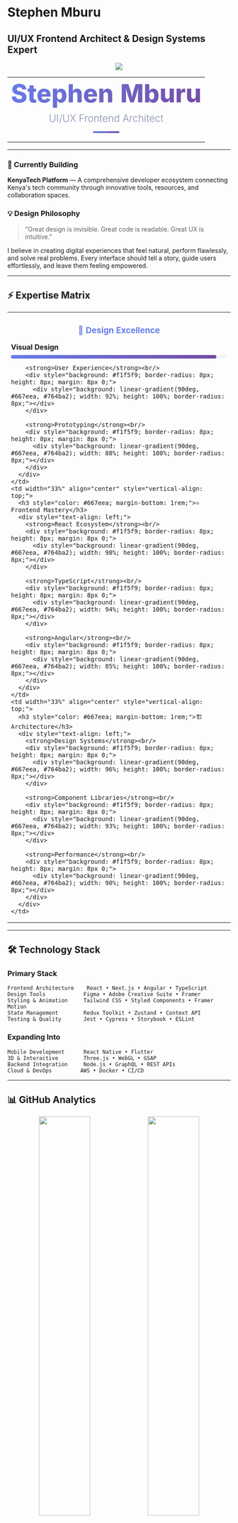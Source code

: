 # Stephen Mburu
## UI/UX Frontend Architect & Design Systems Expert

<div align="center">
  <img src="https://capsule-render.vercel.app/api?type=waving&color=gradient&customColorList=12,8,4&height=200&section=header&text=&fontSize=0&animation=fadeIn"/>
</div>

<table align="center" cellpadding="0" cellspacing="0" border="0" style="background: transparent;">
  <tr>
    <td align="center" style="background: transparent; border: none;">
      <h1 style="font-size: 3.5rem; margin: 0; background: linear-gradient(135deg, #667eea 0%, #764ba2 100%); -webkit-background-clip: text; -webkit-text-fill-color: transparent; font-weight: 800;">
        Stephen Mburu
      </h1>
      <p style="font-size: 1.4rem; color: #8892b0; margin: 0.5rem 0; font-weight: 300;">
        UI/UX Frontend Architect
      </p>
      <div style="width: 60px; height: 4px; background: linear-gradient(90deg, #667eea, #764ba2); margin: 1rem auto; border-radius: 2px;"></div>
    </td>
  </tr>
</table>

---

### 🎯 Currently Building

**KenyaTech Platform** — A comprehensive developer ecosystem connecting Kenya's tech community through innovative tools, resources, and collaboration spaces.

### 💡 Design Philosophy

> "Great design is invisible. Great code is readable. Great UX is intuitive."

I believe in creating digital experiences that feel natural, perform flawlessly, and solve real problems. Every interface should tell a story, guide users effortlessly, and leave them feeling empowered.

---

## ⚡ Expertise Matrix

<table width="100%" cellpadding="15" cellspacing="0">
  <tr>
    <td width="33%" align="center" style="vertical-align: top;">
      <h3 style="color: #667eea; margin-bottom: 1rem;">🎨 Design Excellence</h3>
      <div style="text-align: left;">
        <strong>Visual Design</strong><br/>
        <div style="background: #f1f5f9; border-radius: 8px; height: 8px; margin: 8px 0;">
          <div style="background: linear-gradient(90deg, #667eea, #764ba2); width: 95%; height: 100%; border-radius: 8px;"></div>
        </div>
        
        <strong>User Experience</strong><br/>
        <div style="background: #f1f5f9; border-radius: 8px; height: 8px; margin: 8px 0;">
          <div style="background: linear-gradient(90deg, #667eea, #764ba2); width: 92%; height: 100%; border-radius: 8px;"></div>
        </div>
        
        <strong>Prototyping</strong><br/>
        <div style="background: #f1f5f9; border-radius: 8px; height: 8px; margin: 8px 0;">
          <div style="background: linear-gradient(90deg, #667eea, #764ba2); width: 88%; height: 100%; border-radius: 8px;"></div>
        </div>
      </div>
    </td>
    <td width="33%" align="center" style="vertical-align: top;">
      <h3 style="color: #667eea; margin-bottom: 1rem;">⚛️ Frontend Mastery</h3>
      <div style="text-align: left;">
        <strong>React Ecosystem</strong><br/>
        <div style="background: #f1f5f9; border-radius: 8px; height: 8px; margin: 8px 0;">
          <div style="background: linear-gradient(90deg, #667eea, #764ba2); width: 98%; height: 100%; border-radius: 8px;"></div>
        </div>
        
        <strong>TypeScript</strong><br/>
        <div style="background: #f1f5f9; border-radius: 8px; height: 8px; margin: 8px 0;">
          <div style="background: linear-gradient(90deg, #667eea, #764ba2); width: 94%; height: 100%; border-radius: 8px;"></div>
        </div>
        
        <strong>Angular</strong><br/>
        <div style="background: #f1f5f9; border-radius: 8px; height: 8px; margin: 8px 0;">
          <div style="background: linear-gradient(90deg, #667eea, #764ba2); width: 85%; height: 100%; border-radius: 8px;"></div>
        </div>
      </div>
    </td>
    <td width="33%" align="center" style="vertical-align: top;">
      <h3 style="color: #667eea; margin-bottom: 1rem;">🏗️ Architecture</h3>
      <div style="text-align: left;">
        <strong>Design Systems</strong><br/>
        <div style="background: #f1f5f9; border-radius: 8px; height: 8px; margin: 8px 0;">
          <div style="background: linear-gradient(90deg, #667eea, #764ba2); width: 96%; height: 100%; border-radius: 8px;"></div>
        </div>
        
        <strong>Component Libraries</strong><br/>
        <div style="background: #f1f5f9; border-radius: 8px; height: 8px; margin: 8px 0;">
          <div style="background: linear-gradient(90deg, #667eea, #764ba2); width: 93%; height: 100%; border-radius: 8px;"></div>
        </div>
        
        <strong>Performance</strong><br/>
        <div style="background: #f1f5f9; border-radius: 8px; height: 8px; margin: 8px 0;">
          <div style="background: linear-gradient(90deg, #667eea, #764ba2); width: 90%; height: 100%; border-radius: 8px;"></div>
        </div>
      </div>
    </td>
  </tr>
</table>

---

## 🛠️ Technology Stack

### Primary Stack
```
Frontend Architecture    React • Next.js • Angular • TypeScript
Design Tools            Figma • Adobe Creative Suite • Framer
Styling & Animation     Tailwind CSS • Styled Components • Framer Motion
State Management        Redux Toolkit • Zustand • Context API
Testing & Quality       Jest • Cypress • Storybook • ESLint
```

### Expanding Into
```
Mobile Development      React Native • Flutter
3D & Interactive        Three.js • WebGL • GSAP
Backend Integration     Node.js • GraphQL • REST APIs
Cloud & DevOps         AWS • Docker • CI/CD
```

---

## 📊 GitHub Analytics

<div align="center">
  <img src="https://github-readme-stats.vercel.app/api?username=mac254&show_icons=true&theme=transparent&hide_border=true&title_color=667eea&text_color=8892b0&icon_color=667eea" width="48%" />
  <img src="https://github-readme-stats.vercel.app/api/top-langs/?username=mac254&layout=compact&theme=transparent&hide_border=true&title_color=667eea&text_color=8892b0" width="48%" />
</div>

<div align="center" style="margin-top: 2rem;">
  <img src="https://github-readme-streak-stats.herokuapp.com/?user=mac254&theme=transparent&hide_border=true&stroke=667eea&ring=667eea&fire=764ba2&currStreakLabel=8892b0" width="60%" />
</div>

---

## 🎯 Featured Projects

<table width="100%" cellpadding="20" cellspacing="0">
  <tr>
    <td width="50%" style="vertical-align: top;">
      <h3 style="color: #667eea; margin-bottom: 1rem;">🌍 KenyaTech Platform</h3>
      <p style="color: #8892b0; line-height: 1.6; margin-bottom: 1rem;">
        A comprehensive developer ecosystem connecting Kenya's tech community. Features job boards, project collaboration, skill sharing, and mentorship programs.
      </p>
      <div style="display: flex; gap: 0.5rem; flex-wrap: wrap;">
        <span style="background: #667eea; color: white; padding: 0.25rem 0.75rem; border-radius: 12px; font-size: 0.75rem;">React</span>
        <span style="background: #667eea; color: white; padding: 0.25rem 0.75rem; border-radius: 12px; font-size: 0.75rem;">TypeScript</span>
        <span style="background: #667eea; color: white; padding: 0.25rem 0.75rem; border-radius: 12px; font-size: 0.75rem;">Next.js</span>
        <span style="background: #667eea; color: white; padding: 0.25rem 0.75rem; border-radius: 12px; font-size: 0.75rem;">Tailwind</span>
      </div>
    </td>
    <td width="50%" style="vertical-align: top;">
      <h3 style="color: #667eea; margin-bottom: 1rem;">🎨 Design System Library</h3>
      <p style="color: #8892b0; line-height: 1.6; margin-bottom: 1rem;">
        A comprehensive component library and design system built for scalability. Includes 50+ components, design tokens, and extensive documentation.
      </p>
      <div style="display: flex; gap: 0.5rem; flex-wrap: wrap;">
        <span style="background: #764ba2; color: white; padding: 0.25rem 0.75rem; border-radius: 12px; font-size: 0.75rem;">Storybook</span>
        <span style="background: #764ba2; color: white; padding: 0.25rem 0.75rem; border-radius: 12px; font-size: 0.75rem;">React</span>
        <span style="background: #764ba2; color: white; padding: 0.25rem 0.75rem; border-radius: 12px; font-size: 0.75rem;">SCSS</span>
        <span style="background: #764ba2; color: white; padding: 0.25rem 0.75rem; border-radius: 12px; font-size: 0.75rem;">Figma</span>
      </div>
    </td>
  </tr>
</table>

---

## 🌱 Current Learning Journey

<div align="center">
  <table width="80%" cellpadding="15" cellspacing="0">
    <tr>
      <td width="33%" align="center" style="border-right: 1px solid #e2e8f0;">
        <h4 style="color: #667eea; margin-bottom: 0.5rem;">React Native</h4>
        <div style="background: #f1f5f9; border-radius: 8px; height: 8px; margin: 8px auto; width: 80%;">
          <div style="background: linear-gradient(90deg, #667eea, #764ba2); width: 75%; height: 100%; border-radius: 8px;"></div>
        </div>
        <p style="color: #8892b0; font-size: 0.9rem; margin: 0;">Mobile Development</p>
      </td>
      <td width="33%" align="center" style="border-right: 1px solid #e2e8f0;">
        <h4 style="color: #667eea; margin-bottom: 0.5rem;">Three.js</h4>
        <div style="background: #f1f5f9; border-radius: 8px; height: 8px; margin: 8px auto; width: 80%;">
          <div style="background: linear-gradient(90deg, #667eea, #764ba2); width: 60%; height: 100%; border-radius: 8px;"></div>
        </div>
        <p style="color: #8892b0; font-size: 0.9rem; margin: 0;">3D Web Experiences</p>
      </td>
      <td width="33%" align="center">
        <h4 style="color: #667eea; margin-bottom: 0.5rem;">Advanced UX</h4>
        <div style="background: #f1f5f9; border-radius: 8px; height: 8px; margin: 8px auto; width: 80%;">
          <div style="background: linear-gradient(90deg, #667eea, #764ba2); width: 85%; height: 100%; border-radius: 8px;"></div>
        </div>
        <p style="color: #8892b0; font-size: 0.9rem; margin: 0;">Behavioral Design</p>
      </td>
    </tr>
  </table>
</div>

---

## 🤝 Let's Connect & Collaborate

<div align="center">
  <p style="font-size: 1.2rem; color: #667eea; margin-bottom: 2rem;">
    Always open to discussing innovative projects, sharing knowledge, and building meaningful connections.
  </p>
  
  <table cellpadding="15" cellspacing="0" style="margin: 0 auto;">
    <tr>
      <td align="center">
        <a href="https://linkedin.com/in/stephen-mburu" style="text-decoration: none;">
          <img src="https://img.shields.io/badge/LinkedIn-0A66C2?style=for-the-badge&logo=linkedin&logoColor=white&labelColor=0A66C2" />
        </a>
      </td>
      <td align="center">
        <a href="mailto:mburustephen167@gmail.com" style="text-decoration: none;">
          <img src="https://img.shields.io/badge/Email-EA4335?style=for-the-badge&logo=gmail&logoColor=white&labelColor=EA4335" />
        </a>
      </td>
      <td align="center">
        <a href="https://mac254.dev" style="text-decoration: none;">
          <img src="https://img.shields.io/badge/Portfolio-667eea?style=for-the-badge&logo=google-chrome&logoColor=white&labelColor=667eea" />
        </a>
      </td>
      <td align="center">
        <a href="https://twitter.com/stephen_mburu" style="text-decoration: none;">
          <img src="https://img.shields.io/badge/Twitter-1DA1F2?style=for-the-badge&logo=twitter&logoColor=white&labelColor=1DA1F2" />
        </a>
      </td>
    </tr>
  </table>
</div>

### 💼 Open For

- **Consulting** on UI/UX strategy and design systems
- **Collaborating** on innovative frontend projects
- **Speaking** at tech events and conferences
- **Mentoring** aspiring designers and developers

---

<div align="center">
  <img src="https://komarev.com/ghpvc/?username=mac254&label=Profile%20Views&color=667eea&style=flat-square" />
  
  <p style="margin-top: 2rem; color: #8892b0; font-style: italic;">
    "Code is poetry written in logic. Design is poetry written in pixels."
  </p>
  
  <img src="https://capsule-render.vercel.app/api?type=waving&color=gradient&customColorList=12,8,4&height=120&section=footer&reversal=true&textBg=false"/>
</div>

